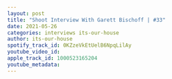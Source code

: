 ```yaml
---
layout: post
title: "Shoot Interview With Garett Bischoff | #33"
date: 2021-05-26
categories: interviews its-our-house
author: its-our-house
spotify_track_id: 0KZzeVkEtUelB6NpqLilAy
youtube_video_id: 
apple_track_id: 1000523165204
youtube_metadata: 
---
```

